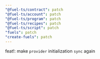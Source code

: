 ```yaml
---
"@fuel-ts/contract": patch
"@fuel-ts/account": patch
"@fuel-ts/program": patch
"@fuel-ts/recipes": patch
"@fuel-ts/script": patch
"fuels": patch
"create-fuels": patch
---
```


feat!: make `provider` initialization `sync` again
